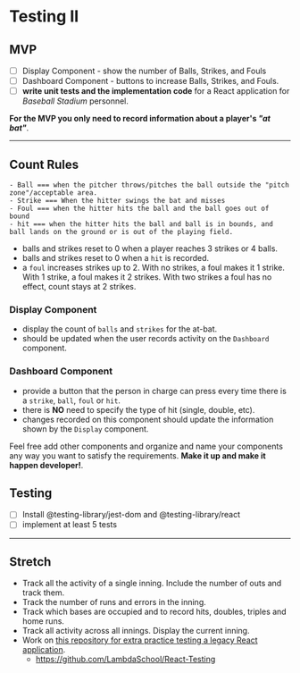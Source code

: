 # Testing II

## MVP

- [ ] Display Component - show the number of Balls, Strikes, and Fouls
- [ ] Dashboard Component - buttons to increase Balls, Strikes, and Fouls.
- [ ] **write unit tests and the implementation code** for a React application for _Baseball Stadium_ personnel.

**For the MVP you only need to record information about a player's _"at bat"_**.

---------------------

## Count Rules
<!-- #### For the Sport Illiterate -->
    - Ball === when the pitcher throws/pitches the ball outside the "pitch zone"/acceptable area.
    - Strike === When the hitter swings the bat and misses
    - Foul === when the hitter hits the ball and the ball goes out of bound
    - hit === when the hitter hits the ball and ball is in bounds, and ball lands on the ground or is out of the playing field.

- balls and strikes reset to 0 when a player reaches 3 strikes or 4 balls.
- balls and strikes reset to 0 when a `hit` is recorded.
- a `foul` increases strikes up to 2. With no strikes, a foul makes it 1 strike. With 1 strike, a foul makes it 2 strikes. With two strikes a foul has no effect, count stays at 2 strikes.

### Display Component

- display the count of `balls` and `strikes` for the at-bat.
- should be updated when the user records activity on the `Dashboard` component.

### Dashboard Component

- provide a button that the person in charge can press every time there is a `strike`, `ball`, `foul` or `hit`.
- there is **NO** need to specify the type of hit (single, double, etc).
- changes recorded on this component should update the information shown by the `Display` component.

Feel free add other components and organize and name your components any way you want to satisfy the requirements. **Make it up and make it happen developer!**.

## Testing
- [ ] Install @testing-library/jest-dom and @testing-library/react
- [ ] implement at least 5 tests

-------------------------

## Stretch

- Track all the activity of a single inning. Include the number of outs and track them.
- Track the number of runs and errors in the inning.
- Track which bases are occupied and to record hits, doubles, triples and home runs.
- Track all activity across all innings. Display the current inning.
- Work on [this repository for extra practice testing a legacy React application](https://github.com/LambdaSchool/React-Testing).
  - https://github.com/LambdaSchool/React-Testing
